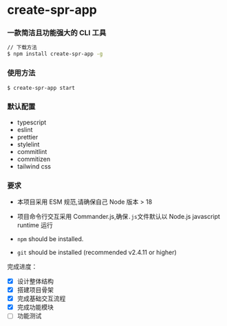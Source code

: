 # create-spr-app

### 一款简洁且功能强大的 CLI 工具

```bash
// 下载方法
$ npm install create-spr-app -g
```

### 使用方法

```bash
$ create-spr-app start
```

### 默认配置

- typescript
- eslint
- prettier
- stylelint
- commitlint
- commitizen
- tailwind css

### 要求

- 本项目采用 ESM 规范,请确保自己 Node 版本 > 18

- 项目命令行交互采用 Commander.js,确保`.js`文件默认以 Node.js javascript runtime 运行

- `npm` should be installed.

- `git` should be installed (recommended v2.4.11 or higher)

完成进度：

- [x] 设计整体结构
- [x] 搭建项目骨架
- [x] 完成基础交互流程
- [x] 完成功能模块
- [ ] 功能测试
